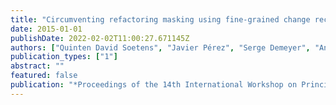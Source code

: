 ```yaml
---
title: "Circumventing refactoring masking using fine-grained change recording"
date: 2015-01-01
publishDate: 2022-02-02T11:00:27.671145Z
authors: ["Quinten David Soetens", "Javier Pérez", "Serge Demeyer", "Andy Zaidman"]
publication_types: ["1"]
abstract: ""
featured: false
publication: "*Proceedings of the 14th International Workshop on Principles of Software Evolution*"
---
```


